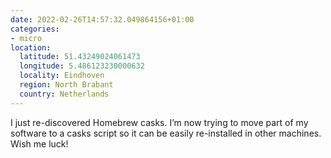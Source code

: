 ```yaml
---
date: 2022-02-26T14:57:32.049864156+01:00
categories:
- micro
location:
  latitude: 51.43249024061473
  longitude: 5.486123230000632
  locality: Eindhoven
  region: North Brabant
  country: Netherlands
---
```


I just re-discovered Homebrew casks. I’m now trying to move part of my software to a casks script so it can be easily re-installed in other machines. Wish me luck!
